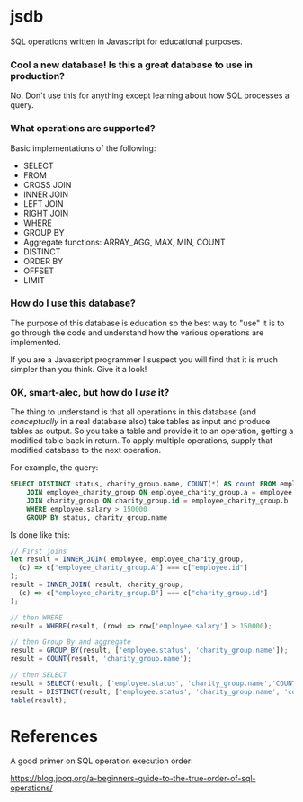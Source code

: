 # jsdb

SQL operations written in Javascript for educational purposes.

### Cool a new database! Is this a great database to use in production?

No. Don't use this for anything except learning about how SQL processes a query.

### What operations are supported?

Basic implementations of the following:

- SELECT
- FROM
- CROSS JOIN
- INNER JOIN
- LEFT JOIN
- RIGHT JOIN
- WHERE
- GROUP BY
- Aggregate functions: ARRAY_AGG, MAX, MIN, COUNT
- DISTINCT
- ORDER BY
- OFFSET
- LIMIT

### How do I use this database?

The purpose of this database is education so the best way to "use" it is to go through the code and understand how the various operations are implemented. 

If you are a Javascript programmer I suspect you will find that it is much simpler than you think. Give it a look!

### OK, smart-alec, but how do I _use_ it?

The thing to understand is that all operations in this database (and _conceptually_ in a real database also) take tables as input and produce tables as output.
So you take a table and provide it to an operation, getting a modified table back in return.
To apply multiple operations, supply that modified database to the next operation.

For example, the query:

```SQL
SELECT DISTINCT status, charity_group.name, COUNT(*) AS count FROM employee
    JOIN employee_charity_group ON employee_charity_group.a = employee.id
    JOIN charity_group ON charity_group.id = employee_charity_group.b
    WHERE employee.salary > 150000
    GROUP BY status, charity_group.name
```

Is done like this:

```javascript
// First joins
let result = INNER_JOIN( employee, employee_charity_group,
  (c) => c["employee_charity_group.A"] === c["employee.id"]
);
result = INNER_JOIN( result, charity_group,
  (c) => c["employee_charity_group.B"] === c["charity_group.id"]
);

// then WHERE
result = WHERE(result, (row) => row['employee.salary'] > 150000);

// then Group By and aggregate
result = GROUP_BY(result, ['employee.status', 'charity_group.name']);
result = COUNT(result, 'charity_group.name');

// then SELECT
result = SELECT(result, ['employee.status', 'charity_group.name','COUNT(charity_group.name)'],{'COUNT(charity_group.name)': 'count'})
result = DISTINCT(result, ['employee.status', 'charity_group.name', 'count'])
table(result);
```


# References

A good primer on SQL operation execution order:

https://blog.jooq.org/a-beginners-guide-to-the-true-order-of-sql-operations/
